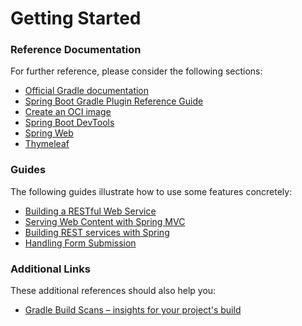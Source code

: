 # Getting Started

### Reference Documentation
For further reference, please consider the following sections:

* [Official Gradle documentation](https://docs.gradle.org)
* [Spring Boot Gradle Plugin Reference Guide](https://docs.spring.io/spring-boot/docs/2.7.1-SNAPSHOT/gradle-plugin/reference/html/)
* [Create an OCI image](https://docs.spring.io/spring-boot/docs/2.7.1-SNAPSHOT/gradle-plugin/reference/html/#build-image)
* [Spring Boot DevTools](https://docs.spring.io/spring-boot/docs/2.7.1-SNAPSHOT/reference/htmlsingle/#using.devtools)
* [Spring Web](https://docs.spring.io/spring-boot/docs/2.7.1-SNAPSHOT/reference/htmlsingle/#web)
* [Thymeleaf](https://docs.spring.io/spring-boot/docs/2.7.1-SNAPSHOT/reference/htmlsingle/#web.servlet.spring-mvc.template-engines)

### Guides
The following guides illustrate how to use some features concretely:

* [Building a RESTful Web Service](https://spring.io/guides/gs/rest-service/)
* [Serving Web Content with Spring MVC](https://spring.io/guides/gs/serving-web-content/)
* [Building REST services with Spring](https://spring.io/guides/tutorials/bookmarks/)
* [Handling Form Submission](https://spring.io/guides/gs/handling-form-submission/)

### Additional Links
These additional references should also help you:

* [Gradle Build Scans – insights for your project's build](https://scans.gradle.com#gradle)


